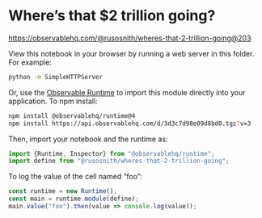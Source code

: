 # Where’s that $2 trillion going?

https://observablehq.com/@rusosnith/wheres-that-2-trillion-going@203

View this notebook in your browser by running a web server in this folder. For
example:

~~~sh
python -m SimpleHTTPServer
~~~

Or, use the [Observable Runtime](https://github.com/observablehq/runtime) to
import this module directly into your application. To npm install:

~~~sh
npm install @observablehq/runtime@4
npm install https://api.observablehq.com/d/3d3c7d98e09d8bd0.tgz?v=3
~~~

Then, import your notebook and the runtime as:

~~~js
import {Runtime, Inspector} from "@observablehq/runtime";
import define from "@rusosnith/wheres-that-2-trillion-going";
~~~

To log the value of the cell named “foo”:

~~~js
const runtime = new Runtime();
const main = runtime.module(define);
main.value("foo").then(value => console.log(value));
~~~
